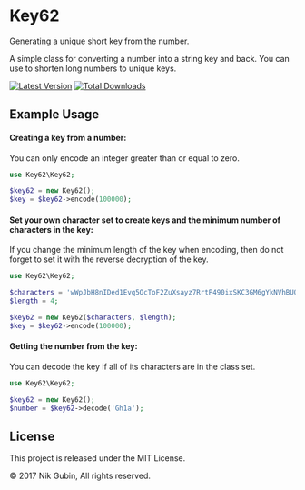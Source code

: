 # Key62
Generating a unique short key from the number.

A simple class for converting a number into a string key and back. You can use to shorten long numbers to unique keys.

<a href="https://github.com/ngubin/key62/releases"><img src="https://img.shields.io/github/release/ngubin/key62.svg?style=flat-square" alt="Latest Version"/></a>
<a href="https://packagist.org/packages/ngubin/key62"><img src="https://img.shields.io/packagist/dt/ngubin/key62.svg?style=flat-square" alt="Total Downloads"/></a>

## Example Usage

#### Creating a key from a number:

You can only encode an integer greater than or equal to zero.

``` php
use Key62\Key62;

$key62 = new Key62();
$key = $key62->encode(100000);
```

#### Set your own character set to create keys and the minimum number of characters in the key:

If you change the minimum length of the key when encoding, then do not forget to set it with the reverse decryption of the key.

``` php
use Key62\Key62;

$characters = 'wWpJbH8nIDed1Evq5OcToF2ZuXsayz7RrtP490ixSKC3GM6gYkNVhBUQmLlfAj';
$length = 4;

$key62 = new Key62($characters, $length);
$key = $key62->encode(100000);
```

#### Getting the number from the key:

You can decode the key if all of its characters are in the class set.

``` php
use Key62\Key62;

$key62 = new Key62();
$number = $key62->decode('Gh1a');
```

## License

This project is released under the MIT License.

© 2017 Nik Gubin, All rights reserved.